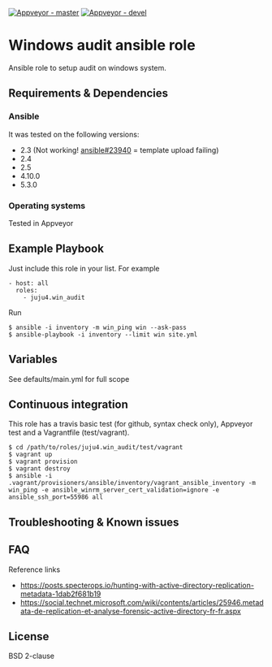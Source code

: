 [![Appveyor - master](https://ci.appveyor.com/api/projects/status/y6thcpaynaf2t9i3/branch/master?svg=true)](https://ci.appveyor.com/project/juju4/ansible-win-osquery/branch/master)
[![Appveyor - devel](https://ci.appveyor.com/api/projects/status/y6thcpaynaf2t9i3/branch/devel?svg=true)](https://ci.appveyor.com/project/juju4/ansible-win-osquery/branch/devel)

# Windows audit ansible role

Ansible role to setup audit on windows system.

## Requirements & Dependencies

### Ansible
It was tested on the following versions:
 * 2.3 (Not working! [ansible#23940](https://github.com/ansible/ansible/issues/23940) = template upload failing)
 * 2.4
 * 2.5
 * 4.10.0
 * 5.3.0

### Operating systems

Tested in Appveyor

## Example Playbook

Just include this role in your list.
For example

```
- host: all
  roles:
    - juju4.win_audit
```

Run
```
$ ansible -i inventory -m win_ping win --ask-pass
$ ansible-playbook -i inventory --limit win site.yml
```

## Variables

See defaults/main.yml for full scope

## Continuous integration

This role has a travis basic test (for github, syntax check only), Appveyor test and a Vagrantfile (test/vagrant).

```
$ cd /path/to/roles/juju4.win_audit/test/vagrant
$ vagrant up
$ vagrant provision
$ vagrant destroy
$ ansible -i .vagrant/provisioners/ansible/inventory/vagrant_ansible_inventory -m win_ping -e ansible_winrm_server_cert_validation=ignore -e ansible_ssh_port=55986 all
```

## Troubleshooting & Known issues

## FAQ

Reference links
* https://posts.specterops.io/hunting-with-active-directory-replication-metadata-1dab2f681b19
* https://social.technet.microsoft.com/wiki/contents/articles/25946.metadata-de-replication-et-analyse-forensic-active-directory-fr-fr.aspx

## License

BSD 2-clause
